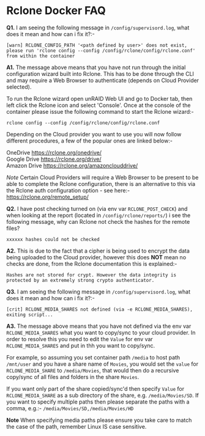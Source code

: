 # **Rclone Docker FAQ**

**Q1.** I am seeing the following message in ```/config/supervisord.log```, what does it mean and how can i fix it?:-

```[warn] RCLONE_CONFIG_PATH '<path defined by user>' does not exist, please run 'rclone config --config /config/rclone/config/rclone.conf' from within the container```

**A1.** The message above means that you have not run through the initial configuration wizard built into Rclone. This has to be done through the CLI and may require a Web Browser to authenticate (depends on Cloud Provider selected).

To run the Rclone wizard open unRAID Web UI and go to Docker tab, then left click the Rclone icon and select 'Console'. Once at the console of the container please issue the following command to start the Rclone wizard:-

```rclone config --config /config/rclone/config/rclone.conf```

Depending on the Cloud provider you want to use you will now follow different procedures, a few of the popular ones are linked below:-

OneDrive		https://rclone.org/onedrive/<br>
Google Drive	https://rclone.org/drive/<br>
Amazon Drive	https://rclone.org/amazonclouddrive/<br>

*Note* Certain Cloud Providers will require a Web Browser to be present to be able to complete the Rclone configuration, there is an alternative to this via the Rclone auth configuration option - see here:- https://rclone.org/remote_setup/

**Q2.** I have post checking turned on (via env var ```RCLONE_POST_CHECK```) and when looking at the report (located in ```/config/rclone/reports/```) i see the following message, why can Rclone not check the hashes for the remote files?

```xxxxxx hashes could not be checked```

**A2.** This is due to the fact that a cipher is being used to encrypt the data being uploaded to the Cloud provider, however this does **NOT** mean no checks are done, from the Rclone documentation this is explained:-

```Hashes are not stored for crypt. However the data integrity is protected by an extremely strong crypto authenticator.```

**Q3.** I am seeing the following message in ```/config/supervisord.log```, what does it mean and how can i fix it?:-

```[crit] RCLONE_MEDIA_SHARES not defined (via -e RCLONE_MEDIA_SHARES), exiting script...```

**A3.** The message above means that you have not defined via the env var ```RCLONE_MEDIA_SHARES``` what you want to copy/sync to your cloud provider. In order to resolve this you need to edit the ```Value``` for env var ```RCLONE_MEDIA_SHARES``` and put in thh you want to copy/sync.

For example, so assuming you set container path ```/media``` to host path ```/mnt/user``` and you have a share name of ```Movies```, you would set the ```value``` for ```RCLONE_MEDIA_SHARE``` to ```/media/Movies```, that would then do a recursive copy/sync of all files and folders in the share ```Movies```.

If you want only part of the share copied/sync'd then specify ```Value``` for ```RCLONE_MEDIA_SHARE``` as a sub directory of the share, e.g. ```/media/Movies/SD```. If you want to specify multiple paths then please separate the paths with a comma, e.g.:- ```/media/Movies/SD,/media/Movies/HD```

**Note** When specifying media paths please ensure you take care to match the case of the path, remember Linux IS case sensitive.